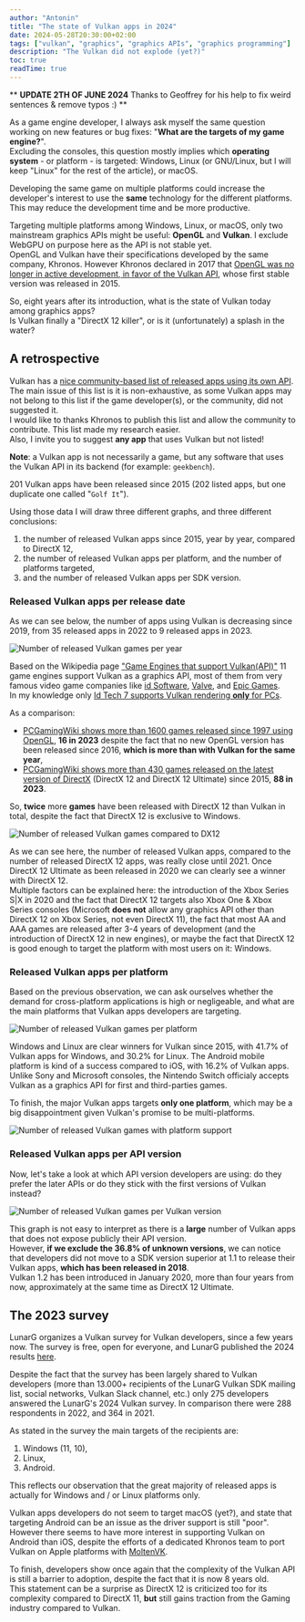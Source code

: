 ```yaml
---
author: "Antonin"
title: "The state of Vulkan apps in 2024"
date: 2024-05-28T20:30:00+02:00
tags: ["vulkan", "graphics", "graphics APIs", "graphics programming"]
description: "The Vulkan did not explode (yet?)"
toc: true
readTime: true
---
```


**
**UPDATE 2TH OF JUNE 2024**
Thanks to Geoffrey for his help to fix weird sentences & remove typos :)
**

As a game engine developer, I always ask myself the same question working on new features or bug fixes: "**What are the targets of my game engine?**".  
Excluding the consoles, this question mostly implies which **operating system** - or platform - is targeted: Windows, 
Linux (or GNU/Linux, but I will keep "Linux" for the rest of the article), or macOS.

Developing the same game on multiple platforms could increase the developer's interest to use the **same** 
technology for the different platforms.
This may reduce the development time and be more productive.

Targeting multiple platforms among Windows, Linux, or macOS, only two mainstream graphics APIs might be useful:
 **OpenGL** and **Vulkan**.
I exclude WebGPU on purpose here as the API is not stable yet.  
OpenGL and Vulkan have their specifications developed by the same company, Khronos.
However Khronos declared in 2017 that [OpenGL was no longer in active development, in favor of 
the Vulkan API](https://www.khronos.org/news/archives), whose first stable version was released in 2015.

So, eight years after its introduction, what is the state of Vulkan today among graphics apps?  
Is Vulkan finally a "DirectX 12 killer", or is it (unfortunately) a splash in the water?

## A retrospective

Vulkan has a [nice community-based list of released apps using its own API](https://www.vulkan.org/made-with-vulkan).
The main issue of this list is it is non-exhaustive, as some Vulkan apps may not belong to this list if the game developer(s), 
or the community, did not suggested it.  
I would like to thanks Khronos to publish this list and allow the community to contribute.
This list made my research easier.  
Also, I invite you to suggest **any app** that uses Vulkan but not listed!

**Note**: a Vulkan app is not necessarily a game, but any software that uses the Vulkan API 
in its backend (for example: `geekbench`).

201 Vulkan apps have been released since 2015 (202 listed apps, but one duplicate one called "`Golf It`").

Using those data I will draw three different graphs, and three different conclusions:
1. the number of released Vulkan apps since 2015, year by year, compared to DirectX 12,
2. the number of released Vulkan apps per platform, and the number of platforms targeted,
3. and the number of released Vulkan apps per SDK version.

### Released Vulkan apps per release date

As we can see below, the number of apps using Vulkan is decreasing since 2019, from 35 released apps in 2022 to 
9 released apps in 2023.

![Number of released Vulkan games per year](/images/vk_released_games_per_year.png)

Based on the Wikipedia page ["Game Engines that support Vulkan(API)"](https://en.wikipedia.org/wiki/Category:Game_engines_that_support_Vulkan_(API)) 11 game engines support Vulkan as a graphics API, most of them from very famous video game companies like [id Software](https://en.wikipedia.org/wiki/Id_Software), 
[Valve](https://en.wikipedia.org/wiki/Valve_Corporation), and [Epic Games](https://en.wikipedia.org/wiki/Epic_Games).  
In my knowledge only [Id Tech 7 supports Vulkan rendering **only** for PCs](https://en.wikipedia.org/wiki/Id_Tech_7).

As a comparison:
* [PCGamingWiki shows more than 1600 games released since 1997 using OpenGL](https://www.pcgamingwiki.com/wiki/List_of_OpenGL_games), **16 in 2023** despite the fact that no new OpenGL version has been released since 2016, **which is more than with Vulkan for the same year**,
* [PCGamingWiki shows more than 430 games released on the latest version of DirectX](https://www.pcgamingwiki.com/wiki/List_of_Direct3D_12_games) (DirectX 12 and DirectX 12 Ultimate) since 2015, **88 in 2023**.

So, **twice** more **games** have been released with DirectX 12 than Vulkan in total, despite the fact that DirectX 12 is 
exclusive to Windows.

![Number of released Vulkan games compared to DX12](/images/vk_released_games_per_year_vs_dx12.png)

As we can see here, the number of released Vulkan apps, compared to the number of released DirectX 12 apps, was really close
 until 2021.
Once DirectX 12 Ultimate as been released in 2020 we can clearly see a winner with DirectX 12.  
Multiple factors can be explained here: the introduction of the Xbox Series S|X in 2020 and the fact that DirectX 12 targets
also Xbox One & Xbox Series consoles (Microsoft **does not** allow any graphics API other than DirectX 12 on Xbox Series, not even
DirectX 11), the fact that most AA and AAA games are released after 3-4 years of development 
(and the introduction of DirectX 12 in new engines), or maybe the fact that DirectX 12 is good enough to target 
the platform with most users on it: Windows.

### Released Vulkan apps per platform

Based on the previous observation, we can ask ourselves whether the demand for cross-platform applications is high or negligeable, 
and what are the main platforms that Vulkan apps developers are targeting.

![Number of released Vulkan games per platform](/images/vk_released_games_per_platform.png)

Windows and Linux are clear winners for Vulkan since 2015, with 41.7% of Vulkan apps for Windows, and 30.2% for Linux.
The Android mobile platform is kind of a success compared to iOS, with 16.2% of Vulkan apps.  
Unlike Sony and Microsoft consoles, the Nintendo Switch officialy accepts Vulkan as a graphics API for first and third-parties games.

To finish, the major Vulkan apps targets **only one platform**, which may be a big disappointment 
given Vulkan's promise to be multi-platforms.

![Number of released Vulkan games with platform support](/images/vk_released_games_with_platforms_support.png)

### Released Vulkan apps per API version

Now, let's take a look at which API version developers are using: do they prefer the later APIs or do they stick with
the first versions of Vulkan instead?

![Number of released Vulkan games per Vulkan version](/images/vk_released_games_per_vk_version.png)

This graph is not easy to interpret as there is a **large** number of Vulkan apps that does not expose publicly their 
API version.  
However, **if we exclude the 36.8% of unknown versions**, we can notice that developers did not
move to a SDK version superior at 1.1 to release their Vulkan apps, **which has been released in 2018**.  
Vulkan 1.2 has been introduced in January 2020, more than four years from now, approximately at the same time as 
DirectX 12 Ultimate.

## The 2023 survey

LunarG organizes a Vulkan survey for Vulkan developers, since a few years now.
The survey is free, open for everyone, and LunarG published the 2024 results [here](https://www.lunarg.com/wp-content/uploads/2023/04/2023-Ecosystem-Survey-Public-Report-06APR2023.pdf).

Despite the fact that the survey has been largely shared to Vulkan developers (more than 13.000+ recipients
of the LunarG Vulkan SDK mailing list, social networks, Vulkan Slack channel, etc.) only 275 developers answered 
the LunarG's 2024 Vulkan survey.
In comparison there were 288 respondents in 2022, and 364 in 2021.

As stated in the survey the main targets of the recipients are: 
1. Windows (11, 10), 
2. Linux,
3. Android.

This reflects our observation that the great majority of released apps is actually for Windows and / or Linux 
platforms only.

Vulkan apps developers do not seem to target macOS (yet?), and state that targeting Android can be an issue as the
 driver support is still "poor".  
 However there seems to have more interest in supporting Vulkan on Android than iOS, despite the efforts of a dedicated
 Khronos team to port Vulkan on Apple platforms with [MoltenVK](https://moltengl.com/moltenvk/).

To finish, developers show once again that the complexity of the Vulkan API is still a barrier to adoption, 
despite the fact that it is now 8 years old.  
This statement can be a surprise as DirectX 12 is criticized too for its complexity compared to DirectX 11, **but** still
gains traction from the Gaming industry compared to Vulkan.
